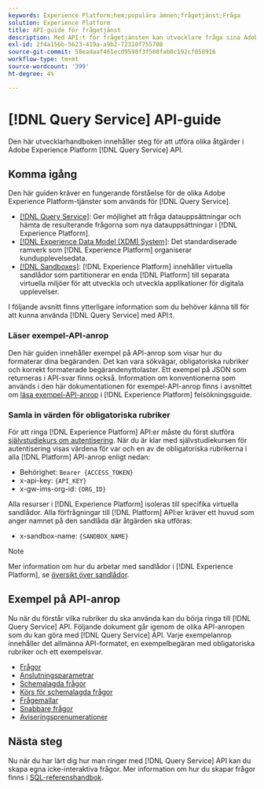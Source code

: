 ```yaml
---
keywords: Experience Platform;hem;populära ämnen;frågetjänst;Fråga
solution: Experience Platform
title: API-guide för frågetjänst
description: Med API:t för frågetjänsten kan utvecklare fråga sina Adobe Experience Platform-data med hjälp av standard-SQL. Följ den här användarhandboken om du vill lära dig hur du utför viktiga åtgärder med API:t.
exl-id: 2f4a156b-5623-419a-a9b2-72310f755708
source-git-commit: 58eadaaf461ecd9598f3f508fab0c192cf058916
workflow-type: tm+mt
source-wordcount: '399'
ht-degree: 4%

---
```


# [!DNL Query Service] API-guide

Den här utvecklarhandboken innehåller steg för att utföra olika åtgärder i Adobe Experience Platform [!DNL Query Service] API.

## Komma igång

Den här guiden kräver en fungerande förståelse för de olika Adobe Experience Platform-tjänster som används för [!DNL Query Service].

- [[!DNL Query Service]](../home.md): Ger möjlighet att fråga datauppsättningar och hämta de resulterande frågorna som nya datauppsättningar i [!DNL Experience Platform].
- [[!DNL Experience Data Model (XDM) System]](../../xdm/home.md): Det standardiserade ramverk som [!DNL Experience Platform] organiserar kundupplevelsedata.
- [[!DNL Sandboxes]](../../sandboxes/home.md): [!DNL Experience Platform] innehåller virtuella sandlådor som partitionerar en enda [!DNL Platform] till separata virtuella miljöer för att utveckla och utveckla applikationer för digitala upplevelser.

I följande avsnitt finns ytterligare information som du behöver känna till för att kunna använda [!DNL Query Service] med API:t.

### Läser exempel-API-anrop

Den här guiden innehåller exempel på API-anrop som visar hur du formaterar dina begäranden. Det kan vara sökvägar, obligatoriska rubriker och korrekt formaterade begärandenyttolaster. Ett exempel på JSON som returneras i API-svar finns också. Information om konventionerna som används i den här dokumentationen för exempel-API-anrop finns i avsnittet om [läsa exempel-API-anrop](../../landing/troubleshooting.md#how-do-i-format-an-api-request) i [!DNL Experience Platform] felsökningsguide.

### Samla in värden för obligatoriska rubriker

För att ringa [!DNL Experience Platform] API:er måste du först slutföra [självstudiekurs om autentisering](https://www.adobe.com/go/platform-api-authentication-en). När du är klar med självstudiekursen för autentisering visas värdena för var och en av de obligatoriska rubrikerna i alla [!DNL Platform] API-anrop enligt nedan:

- Behörighet: `Bearer {ACCESS_TOKEN}`
- x-api-key: `{API_KEY}`
- x-gw-ims-org-id: `{ORG_ID}`

Alla resurser i [!DNL Experience Platform] isoleras till specifika virtuella sandlådor. Alla förfrågningar till [!DNL Platform] API:er kräver ett huvud som anger namnet på den sandlåda där åtgärden ska utföras:

- x-sandbox-name: `{SANDBOX_NAME}`

>[!NOTE]
>
>Mer information om hur du arbetar med sandlådor i [!DNL Experience Platform], se [översikt över sandlådor](../../sandboxes/home.md).

## Exempel på API-anrop

Nu när du förstår vilka rubriker du ska använda kan du börja ringa till [!DNL Query Service] API. Följande dokument går igenom de olika API-anropen som du kan göra med [!DNL Query Service] API. Varje exempelanrop innehåller det allmänna API-formatet, en exempelbegäran med obligatoriska rubriker och ett exempelsvar.

- [Frågor](queries.md)
- [Anslutningsparametrar](connection-parameters.md)
- [Schemalagda frågor](scheduled-queries.md)
- [Körs för schemalagda frågor](runs-scheduled-queries.md)
- [Frågemallar](query-templates.md)
- [Snabbare frågor](./accelerated-queries.md)
- [Aviseringsprenumerationer](./alert-subscriptions.md)

## Nästa steg

Nu när du har lärt dig hur man ringer med [!DNL Query Service] API kan du skapa egna icke-interaktiva frågor. Mer information om hur du skapar frågor finns i [SQL-referenshandbok](../sql/overview.md).
